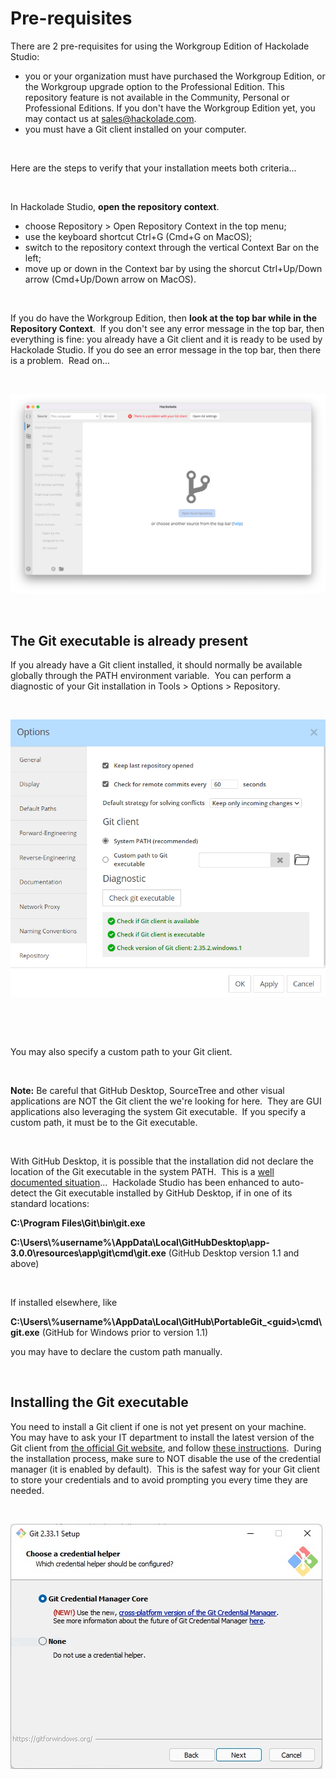 # Pre-requisites

There are 2 pre-requisites for using the Workgroup Edition of Hackolade Studio:

* you or your organization must have purchased the Workgroup Edition, or the Workgroup upgrade option to the Professional Edition. This repository feature is not available in the Community, Personal or Professional Editions. If you don't have the Workgroup Edition yet, you may contact us at [sales@hackolade.com](<mailto:sales@hackolade.com?subject=Interested%20in%20Workgroup%20Edition>).
* you must have a Git client installed on your computer.&nbsp;

&nbsp;

Here are the steps to verify that your installation meets both criteria...

&nbsp;

In Hackolade Studio, **open the repository context**.

* choose Repository \> Open Repository Context in the top menu;
* use the keyboard shortcut Ctrl+G (Cmd+G on MacOS);
* switch to the repository context through the vertical Context Bar on the left;
* move up or down in the Context bar by using the shorcut Ctrl+Up/Down arrow (Cmd+Up/Down arrow on MacOS).

&nbsp;

If you do have the Workgroup Edition, then **look at the top bar while in the Repository Context**.&nbsp; If you don't see any error message in the top bar, then everything is fine: you already have a Git client and it is ready to be used by Hackolade Studio. If you do see an error message in the top bar, then there is a problem.&nbsp; Read on...

&nbsp;

![Image](<lib/Workgroup%20invalid%20git%20client.png>)

&nbsp;

## The Git executable is already present

If you already have a Git client installed, it should normally be available globally through the PATH environment variable.&nbsp; You can perform a diagnostic of your Git installation in Tools \> Options \> Repository.

&nbsp;

![Workgroup tools options repository](<lib/Workgroup%20tools%20options%20repository.png>)

&nbsp;

&nbsp;

You may also specify a custom path to your Git client. &nbsp;

&nbsp;

**Note:** Be careful that GitHub Desktop, SourceTree and other visual applications are NOT the Git client the we're looking for here.&nbsp; They are GUI applications also leveraging the system Git executable.&nbsp; If you specify a custom path, it must be to the Git executable.

&nbsp;

With GitHub Desktop, it is possible that the installation did not declare the location of the Git executable in the system PATH.&nbsp; This is a [well documented situation](<https://stackoverflow.com/questions/26620312/git-installing-git-in-path-with-github-client-for-windows> "target=\"\_blank\"")...&nbsp; Hackolade Studio has been enhanced to auto-detect the Git executable installed by GitHub Desktop, if in one of its standard locations: &nbsp;

**C:\\Program Files\\Git\\bin\\git.exe**

**C:\\Users\\%username%\\AppData\\Local\\GitHubDesktop\\app-3.0.0\\resources\\app\\git\\cmd\\git.exe** (GitHub Desktop version 1.1 and above)

&nbsp;

If installed elsewhere, like&nbsp;

**C:\\Users\\%username%\\AppData\\Local\\GitHub\\PortableGit\_\<guid\>\\cmd\\git.exe** (GitHub for Windows prior to version 1.1)

you may have to declare the custom path manually.

&nbsp;

## Installing the Git executable

You need to install a Git client if one is not yet present on your machine.&nbsp; You may have to ask your IT department to install the latest version of the Git client from [the official Git website](<https://git-scm.com/downloads> "target=\"\_blank\""), and follow [these instructions](<https://git-scm.com/book/en/v2/Getting-Started-Installing-Git> "target=\"\_blank\"").&nbsp; During the installation process, make sure to NOT disable the use of the credential manager (it is enabled by default).&nbsp; This is the safest way for your Git client to store your credentials and to avoid prompting you every time they are needed.

&nbsp;

![Image](<lib/Workgroup%20Git%20for%20Windows%20Installation.png>)

&nbsp;

&nbsp;

&nbsp;

